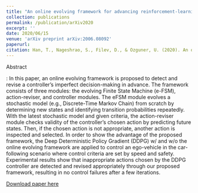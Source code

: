 ```yaml
---
title: "An online evolving framework for advancing reinforcement-learning based automated vehicle control."
collection: publications
permalink: /publication/arXiv2020
excerpt: ''
date: 2020/06/15
venue: 'arXiv preprint arXiv:2006.08092'
paperurl:
citation: Han, T., Nageshrao, S., Filev, D., & Ozguner, U. (2020). An online evolving framework for advancing reinforcement-learning based automated vehicle control. arXiv preprint arXiv:2006.08092.
---
```

Abstract

:    In this paper, an online evolving framework is proposed to detect and revise a controller’s imperfect decision-making in advance. The framework consists of three modules: the evolving Finite State Machine (e-FSM), action-reviser, and controller modules. The eFSM module evolves a stochastic model (e.g., Discrete-Time Markov Chain) from scratch by determining new states and identifying transition probabilities repeatedly. With the latest stochastic model and given criteria, the action-reviser module checks validity of the controller’s chosen action by predicting future states. Then, if the chosen action is not appropriate, another action is inspected and selected. In order to show the advantage of the proposed framework, the Deep Deterministic Policy Gradient (DDPG) w/ and w/o the online evolving framework are applied to control an ego-vehicle in the car-following scenario where control criteria are set by speed and safety. Experimental results show that inappropriate actions chosen by the DDPG controller are detected and revised appropriately through our proposed framework, resulting in no control failures after a few iterations.

[Download paper here](https://arxiv.org/pdf/2006.08092.pdf)
